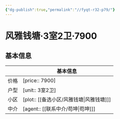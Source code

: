 ```yaml
---
{"dg-publish":true,"permalink":"//fyqt-r32-p79/"}
---
```



# 风雅钱塘·3室2卫·7900

## 基本信息

|      | 基本信息                        |
| ---- | ------------------------------- |
| 价格 | [price:: 7900]     |
| 户型 | [unit:: 3室2卫]      |
| 小区 | [plot:: [[备选小区/风雅钱塘\|风雅钱塘]]]  |
| 中介 | [agent:: [[联系中介/苟坤\|苟坤]]] |

